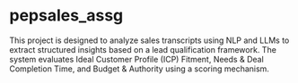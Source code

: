 # pepsales_assg
 This project is designed to analyze sales transcripts using NLP and LLMs to extract structured insights based on a lead qualification framework. The system evaluates Ideal Customer Profile (ICP) Fitment, Needs & Deal Completion Time, and Budget & Authority using a scoring mechanism.
